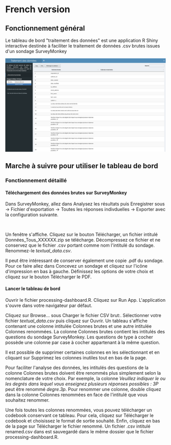 # French version

## Fonctionnement général

Le tableau de bord "traitement des données" est une application R Shiny interactive destinée à faciliter le traitement de données .csv brutes issues d'un sondage SurveyMonkey

![alt text](screenshot_traitement_donnees.png)

## Marche à suivre pour utiliser le tableau de bord

### Fonctionnement détaillé

#### Téléchargement des données brutes sur SurveyMonkey

Dans SurveyMonkey, allez dans Analysez les résultats puis Enregistrer sous -> Fichier d'exportation -> Toutes les réponses indivduelles -> Exporter avec la configuration suivante.

<center>
  <img src="https://i.imgur.com/mmIrvC5.png" alt="" width="500"/>
</center>

Un fenêtre s'affiche. Cliquez sur le bouton Télécharger, un fichier intitulé Données_Tous_XXXXXX.zip se télécharge. Décompressez ce fichier et ne conservez que le fichier .csv portant comme nom l'intitulé du sondage. Renommez-le *textual_data.csv*.

Il peut être intéressant de conserver également une copie .pdf du sondage. Pour ce faire allez dans Concevez un sondage et cliquez sur l'icône d'impression en bas à gauche. Définissez les options de votre choix et cliquez sur le bouton Télécharger le PDF.

#### Lancer le tableau de bord

Ouvrir le fichier processing-dashboard.R. Cliquez sur Run App. L'application s'ouvre dans votre navigateur par défaut. 

Cliquez sur Browse... sous Charger le fichier CSV brut:. Sélectionner votre fichier *textual_data.csv* puis cliquez sur Ouvrir. Un tableau s'affiche contenant une colonne intitulée Colonnes brutes et une autre intitulée Colonnes renommées. La colonne Colonnes brutes contient les intitulés des questions du sondage SurveyMonkey. Les questions de type à cocher possède une colonne par case à cocher appartenant à la même question. 

Il est possible de supprimer certaines colonnes en les sélectionnant et en cliquant sur Supprimez les colonnes inutiles tout en bas de la page. 

Pour faciliter l'analyse des données, les intitulés des questions de la colonne Colonnes brutes doivent être renommés plus simplement selon la nomenclature de votre choix. Par exemple, la colonne *Veuillez indiquer le ou les degrés dans lequel vous enseignez plusieurs réponses possibles : 3P* peut être renommé *degre.3p*. Pour renommer une colonne, double cliquez dans la colonne Colonnes renommées en face de l'intitulé que vous souhaitez renommer.

Une fois toutes les colonnes renommées, vous pouvez télécharger un codebook conservant ce tableau. Pour cela, cliquez sur Télécharger le codebook et choisissez le format de sortie souhaité. Enfin, cliquez en bas de la page sur Télécharger le fichier renommé. Un fichier .csv intitulé renamed.csv dans est sauvegardé dans le même dossier que le fichier processing-dashboard.R. 



